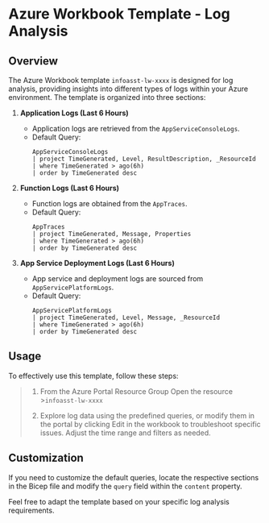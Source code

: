 # Azure Workbook Template - Log Analysis

## Overview

The Azure Workbook template `infoasst-lw-xxxx` is designed for log analysis, providing insights into different types of logs within your Azure environment. The template is organized into three sections:

1. **Application Logs (Last 6 Hours)**
   - Application logs are retrieved from the `AppServiceConsoleLogs`.
   - Default Query:
     ```kql
     AppServiceConsoleLogs 
     | project TimeGenerated, Level, ResultDescription, _ResourceId 
     | where TimeGenerated > ago(6h) 
     | order by TimeGenerated desc
     ```

2. **Function Logs (Last 6 Hours)**
   - Function logs are obtained from the `AppTraces`.
   - Default Query:
     ```kql
     AppTraces 
     | project TimeGenerated, Message, Properties 
     | where TimeGenerated > ago(6h) 
     | order by TimeGenerated desc
     ```

3. **App Service Deployment Logs (Last 6 Hours)**
   - App service and deployment logs are sourced from `AppServicePlatformLogs`.
   - Default Query:
     ```kql
     AppServicePlatformLogs 
     | project TimeGenerated, Level, Message, _ResourceId 
     | where TimeGenerated > ago(6h) 
     | order by TimeGenerated desc
     ```

## Usage

To effectively use this template, follow these steps:


>1. From the Azure Portal Resource Group Open the resource >`infoasst-lw-xxxx`
>
>2. Explore log data using the predefined queries, or modify them in the portal by clicking Edit in the workbook to troubleshoot specific issues. Adjust the time range and filters as needed.

## Customization

If you need to customize the default queries, locate the respective sections in the Bicep file and modify the `query` field within the `content` property.

Feel free to adapt the template based on your specific log analysis requirements.
